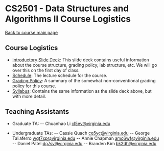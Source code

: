 CS2501 - Data Structures and Algorithms II Course Logistics
===============================

[Back to course main page](../index.html)

<a name="introduction"></a>Course Logistics
---------------------------------------

- [Introductory Slide Deck](../slides/courseintroduction.pptx): This slide deck contains useful information about the course structure, grading policy, lab structure, etc. We will go over this on the first day of class.
- [Schedule](./schedule.html): The lecture schedule for the course.
- [Grading Policy](./grading.html): A summary of the somewhat non-conventional grading policy for this course.
- [Syllabus](./syllabus.html): Contains the same information as the slide deck above, but with more detail.


<a name="TAs"></a>Teaching Assistants
---------------------------------------

- Graduate TA:
-- Chuanhao Li [cl5ev@virginia.edu](mailto:cl5ev@virginia.edu)

- Undergraduate TAs:
-- Cassie Quach [cq5yc@virginia.edu](mailto:cq5yc@virginia.edu)
-- George Taliaferro [wgt7xp@virginia.edu](mailto:wgt7xp@virginia.edu)
-- Annie Chapman [amc6wf@virginia.edu](mailto:amc6wf@virginia.edu)
-- Daniel Patel [dp7sv@virginia.edu](mailto:dp7sv@virginia.edu)
-- Branden Kim [bk2dh@virginia.edu](mailto:bk2dh@virginia.edu)